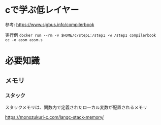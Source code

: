 cで学ぶ低レイヤー
===
参考: https://www.sigbus.info/compilerbook

実行例
`docker run --rm -v $HOME/c/step1:/step1 -w /step1 compilerbook cc -o assm assm.s`

# 必要知識
## メモリ
### スタック
スタックメモリは、関数内で定義されたローカル変数が配置されるメモリ

https://monozukuri-c.com/langc-stack-memory/